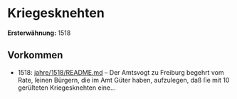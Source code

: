 # Kriegesknehten

**Ersterwähnung:** 1518

## Vorkommen
- 1518: [jahre/1518/README.md](../jahre/1518/README.md) – Der Amtsvogt zu Freiburg begehrt vom Rate, ſeinen
Bürgern, die im Amt Güter haben, aufzulegen, daß ſie
mit 10 gerüſteten Kriegesknehten eine...

